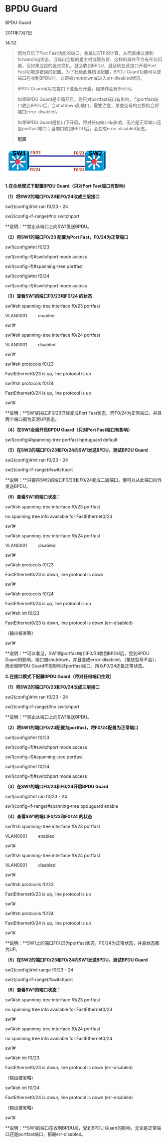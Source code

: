 # BPDU Guard

BPDU Guard

2011年7月7日

14:32

> 因为开启了Port Fast功能的端口，会跳过STP的计算，从而直接过渡到forwarding状态。当端口连接的是主机或服务器，这样的操作不会有任何问题，但如果连接的是交换机，就会收到BPDU，就证明在此接口开启Port Fast功能是错误的配置。为了杜绝此类错误配置，BPDU Guard功能可以使端口在收到BPDU时，立即被shutdown或进入err-disabled状态。
> 
> 
> BPDU Guard可以在接口下或全局开启，但操作会有所不同。
> 
> 如果BPDU Guard是全局开启，则只对portfast端口有影响，当portfast端口收到BPDU后，会shutdown此端口，需要注意，某些型号的交换机会将接口error-disabled。
> 
> 如果BPDU Guard是接口下开启，将对任何端口有影响，无论是正常端口还是portfast端口；当端口收到BPDU后，会变成error-disabled状态。
> 
> **配置**
> 

![BPDU%20Guard%2071448f8e037b4a739f321747d410d4f4/image1.png](BPDU%20Guard/image1.png)

**1.在全局模式下配置BPDU Guard（只对Port Fast端口有影响）**

**（1）将SW2的端口F0/23和F0/24改成三层接口**

sw2(config)#int ran f0/23 - 24

sw2(config-if-range)#no switchport

**说明：**禁止从端口上向SW1发送BPDU。

**（2）将SW1的端口F0/23 配置为Port Fast，F0/24为正常端口**

sw1(config)#int f0/23

sw1(config-if)#switchport mode access

sw1(config-if)#spanning-tree portfast

sw1(config)#int f0/24

sw1(config-if)#switchport mode access

**（3）查看SW1的端口F0/23和F0/24 的状态**

sw1#sh spanning-tree interface f0/23 portfast

VLAN0001         enabled

sw1#

sw1#sh spanning-tree interface f0/24 portfast

VLAN0001         disabled

sw1#

sw1#sh protocols f0/23

FastEthernet0/23 is up, line protocol is up

sw1#sh protocols f0/24

FastEthernet0/24 is up, line protocol is up

sw1#

**说明：**SW1的端口F0/23已经变成Port Fast状态，而F0/24为正常端口，并且两个端口都为正常UP状态。

**（4）在SW1全局开启BPDU Guard（只对Port Fast端口有影响）**

sw1(config)#spanning-tree portfast bpduguard default

**（5）在SW2的端口F0/23和F0/24向SW1发送BPDU，测试BPDU Guard**

sw2(config)#int ran f0/23 - 24

sw2(config-if-range)#switchport

**说明：**只要将SW2的端口F0/23和F0/24变成二层端口，便可以从此端口向外发送BPDU。

**（6）查看SW1的端口状态：**

sw1#sh spanning-tree interface f0/23 portfast

no spanning tree info available for FastEthernet0/23

sw1#

sw1#sh spanning-tree interface f0/24 portfast

VLAN0001         disabled

sw1#

sw1#sh protocols f0/23

FastEthernet0/23 is down, line protocol is down

sw1#

sw1#sh protocols f0/24

FastEthernet0/24 is up, line protocol is up

sw1#sh int f0/23

FastEthernet0/23 is down, line protocol is down (err-disabled)

（输出被省略）

sw1#

**说明：**可以看见，SW1的portfast端口F0/23收到BPDU后，受到BPDU Guard的影响，端口被shutdown，并且变成error-disabled，（某些型号不会），而全局BPDU Guard不能影响非portfast端口，所以F0/24还是正常状态。

**2.在接口模式下配置BPDU Guard（将对任何端口生效）**

**（1）将SW2的端口F0/23和F0/24改成三层接口**

sw2(config)#int ran f0/23 - 24

sw2(config-if-range)#no switchport

**说明：**禁止从端口上向SW1发送BPDU。

**（2）将SW1的端口F0/23配置为portfast，将F0/24配置为正常端口**

sw1(config)#int f0/23

sw1(config-if)#switchport mode access

sw1(config-if)#spanning-tree portfast

sw1(config)#int f0/24

sw1(config-if)#switchport mode access

**（3）在SW1的端口F0/23和F0/24开启BPDU Guard**

sw1(config)#int ran f0/23 - 24

sw1(config-if-range)#spanning-tree bpduguard enable

**（4）查看SW1的端口F0/23和F0/24 的状态**

sw1#sh spanning-tree interface f0/23 portfast

VLAN0001         enabled

sw1#

sw1#sh spanning-tree interface f0/24 portfast

VLAN0001         disabled

sw1#

sw1#sh protocols f0/23

FastEthernet0/23 is up, line protocol is up

sw1#

sw1#sh protocols f0/24

FastEthernet0/24 is up, line protocol is up

sw1#

**说明：**SW1上的端口F0/23为portfast状态，F0/24为正常状态，并且状态都为UP。

**（5）在SW2的端口F0/23和F0/24向SW1发送BPDU，测试BPDU Guard**

sw2(config)#int range f0/23 - 24

sw2(config-if-range)#switchport

**（6）查看SW1的端口状态：**

sw1#sh spanning-tree interface f0/23 portfast

no spanning tree info available for FastEthernet0/23

sw1#

sw1#sh spanning-tree interface f0/24 portfast

no spanning tree info available for FastEthernet0/24

sw1#

sw1#sh int f0/23

FastEthernet0/23 is down, line protocol is down (err-disabled)

（输出被省略）

sw1#sh int f0/24

FastEthernet0/24 is down, line protocol is down (err-disabled)

（输出被省略）

sw1#

**说明：**SW1的端口在收到BPDU后，受到BPDU Guard的影响，无论是正常端口还是portfast端口，都被err-disabled。

> 
>